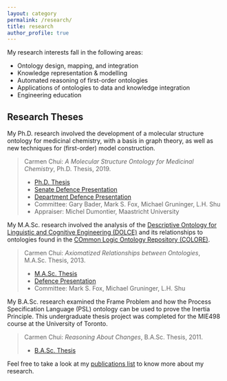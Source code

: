 ```yaml
---
layout: category
permalink: /research/
title: research
author_profile: true
---
```


My research interests fall in the following areas:
* Ontology design, mapping, and integration
* Knowledge representation & modelling
* Automated reasoning of first-order ontologies
* Applications of ontologies to data and knowledge integration
* Engineering education


## Research Theses

My Ph.D. research involved the development of a molecular structure ontology for medicinal chemistry, with a basis in graph theory, as well as new techniques for (first-order) model construction.

> Carmen Chui: _A Molecular Structure Ontology for Medicinal Chemistry_, Ph.D. Thesis, 2019.
> * [Ph.D. Thesis](http://hdl.handle.net/1807/97001)
> * [Senate Defence Presentation](/files/cchui_phd_senate_defence.pdf)
> * [Department Defence Presentation](/files/cchui_phd_dept_defence.pdf)
> * Committee: Gary Bader, Mark S. Fox, Michael Gruninger, L.H. Shu
> * Appraiser: Michel Dumontier, Maastricht University

My M.A.Sc. research involved the analysis of the [Descriptive Ontology for Linguistic and Cognitive Engineering (DOLCE)](http://www.loa.istc.cnr.it/dolce/overview.html) and its relationships to ontologies found in the [COmmon Logic Ontology Repository (COLORE)](http://colore.oor.net/).

> Carmen Chui: _Axiomatized Relationships between Ontologies_, M.A.Sc. Thesis, 2013.
> * [M.A.Sc. Thesis](http://hdl.handle.net/1807/42747)
> * [Defence Presentation](/files/cchui_masc_defence.pdf)
> * Committee: Mark S. Fox, Michael Gruninger, L.H. Shu

My B.A.Sc. research examined the Frame Problem and how the Process Specification Language (PSL) ontology can be used to prove the Inertia Principle.  This undergraduate thesis project was completed for the MIE498 course at the University of Toronto.

> Carmen Chui: _Reasoning About Changes_, B.A.Sc. Thesis, 2011.
> * [B.A.Sc. Thesis](/files/cchui_basc_thesis.pdf)

<!---
## Previous Work

Carmen Chui, Michael Grüninger: _A Molecular Structure Ontology for Medicinal Chemistry_. FOIS 2016: 285-298 [https://doi.org/10.3233/978-1-61499-660-6-285](https://doi.org/10.3233/978-1-61499-660-6-285)
--->

Feel free to take a look at my [publications list](/publications/) to know more about my research.